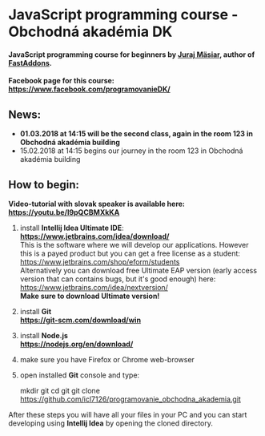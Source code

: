 # JavaScript programming course - Obchodná akadémia DK


#### JavaScript programming course for beginners by [Juraj Mäsiar](https://www.linkedin.com/in/juraj-m%C3%A4siar-a0648b73), author of [FastAddons](https://fastaddons.com/).


**Facebook page for this course: https://www.facebook.com/programovanieDK/**


## News:
- **01.03.2018 at 14:15 will be the second class, again in the room 123 in Obchodná akadémia building**
- 15.02.2018 at 14:15 begins our journey in the room 123 in Obchodná akadémia building


## How to begin:

**Video-tutorial with slovak speaker is available here: https://youtu.be/l9pQCBMXkKA**

1) install **Intellij Idea Ultimate IDE**:  
 **https://www.jetbrains.com/idea/download/**  
This is the software where we will develop our applications. 
However this is a payed product but you can get a free license as a student:  
https://www.jetbrains.com/shop/eform/students  
Alternatively you can download free Ultimate EAP version (early access version that can contains bugs, but it's good enough) here:  
https://www.jetbrains.com/idea/nextversion/  
**Make sure to download Ultimate version!**

2) install **Git**  
**https://git-scm.com/download/win**

3) install **Node.js**  
**https://nodejs.org/en/download/**

4) make sure you have Firefox or Chrome web-browser

5) open installed **Git** console and type:


    mkdir git
    cd git
    git clone https://github.com/icl7126/programovanie_obchodna_akademia.git
    
After these steps you will have all your files in your PC and you can start developing using **Intellij Idea** by opening the cloned directory.
